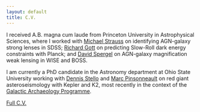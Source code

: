 ```yaml
---
layout: default
title: C.V.
---
```

I received A.B. magna cum laude from Princeton University in Astrophysical Sciences, where I worked with [Michael Strauss](http://www.astro.princeton.edu/~strauss/index.html) on identifying AGN-galaxy strong lenses in SDSS; [Richard Gott](http://web.astro.princeton.edu/people/j-richard-gott-iii) on predicting Slow-Roll dark energy constraints with Planck; and [David Spergel](http://www.astro.princeton.edu/~dns/) on AGN-galaxy magnification weak lensing in WISE and BOSS.

I am currently a PhD candidate in the Astronomy department at Ohio State University working with [Dennis Stello](https://www.physics.unsw.edu.au/staff/dennis-stello) and [Marc Pinsonneault](http://www.astronomy.ohio-state.edu/~pinsono/) on red giant asteroseismology with Kepler and K2, most recently in the context of the [Galactic Archaeology Programme](http://www.physics.usyd.edu.au/k2gap/).

[Full C.V.](cv.pdf)
